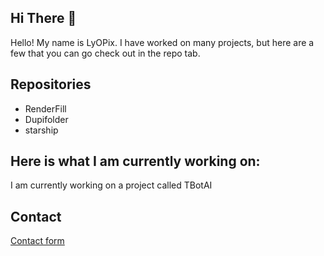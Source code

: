 ## Hi There 👋
Hello! My name is LyOPix.
I have worked on many projects, but here are a few that you can go check out in the repo tab.

## Repositories
 - RenderFill
 - Dupifolder
 - starship

## Here is what I am currently working on:
I am currently working on a project called TBotAI

## Contact
[Contact form](https://docs.google.com/forms/d/e/1FAIpQLSfGd3w5zgzIPSv15EuGtoeNx5PSb2SzHJaKN-vq_wXSAO9X4Q/viewform?embedded=true)

